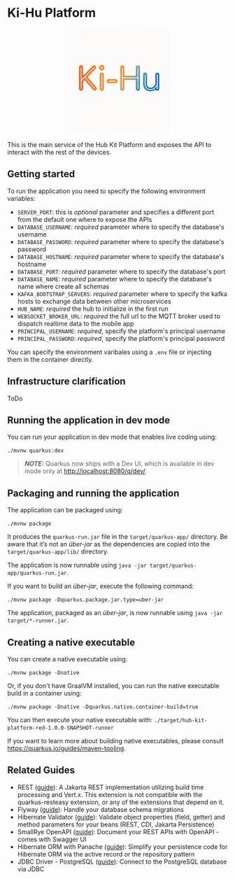 # Ki-Hu Platform

<p align="center">
    <img src="./img/Ki-Hu_logo.png" alt="Ki-Hu Logo" width="240" height="240">
</p>

This is the main service of the Hub Kit Platform and exposes the API to interact with the rest of the devices.

## Getting started

To run the application you need to specify the following environment variables:
* `SERVER_PORT`: this is *optional* parameter and specifies a different port from the default one where to expose the APIs
* `DATABASE_USERNAME`: *required* parameter where to specify the database's username
* `DATABASE_PASSWORD`:  *required* parameter where to specify the database's password
* `DATABASE_HOSTNAME`:  *required* parameter where to specify the database's hostname
* `DATABASE_PORT`:  *required* parameter where to specify the database's port
* `DATABASE_NAME`:  *required* parameter where to specify the database's name where create all schemas
* `KAFKA_BOOTSTRAP_SERVERS`:  *required* parameter where to specify the kafka hosts to exchange data between other microservices
* `HUB_NAME`: *required* the hub to initialize in the first run
* `WEBSOCKET_BROKER_URL`: *required* the full url to the MQTT broker used to dispatch realtime data to the mobile app
* `PRINCIPAL_USERNAME`: *required*, specify the platform's principal username
* `PRINCIPAL_PASSWORD`: *required*, specify the platform's principal password

You can specify the environment varibales using a `.env` file or injecting them in the container directly.

## Infrastructure clarification

ToDo

## Running the application in dev mode

You can run your application in dev mode that enables live coding using:

```shell script
./mvnw quarkus:dev
```

> **_NOTE:_**  Quarkus now ships with a Dev UI, which is available in dev mode only at <http://localhost:8080/q/dev/>.

## Packaging and running the application

The application can be packaged using:

```shell script
./mvnw package
```

It produces the `quarkus-run.jar` file in the `target/quarkus-app/` directory.
Be aware that it’s not an _über-jar_ as the dependencies are copied into the `target/quarkus-app/lib/` directory.

The application is now runnable using `java -jar target/quarkus-app/quarkus-run.jar`.

If you want to build an _über-jar_, execute the following command:

```shell script
./mvnw package -Dquarkus.package.jar.type=uber-jar
```

The application, packaged as an _über-jar_, is now runnable using `java -jar target/*-runner.jar`.

## Creating a native executable

You can create a native executable using:

```shell script
./mvnw package -Dnative
```

Or, if you don't have GraalVM installed, you can run the native executable build in a container using:

```shell script
./mvnw package -Dnative -Dquarkus.native.container-build=true
```

You can then execute your native executable with: `./target/hub-kit-platform-red-1.0.0-SNAPSHOT-runner`

If you want to learn more about building native executables, please consult <https://quarkus.io/guides/maven-tooling>.

## Related Guides

- REST ([guide](https://quarkus.io/guides/rest)): A Jakarta REST implementation utilizing build time processing and Vert.x. This extension is not compatible with the quarkus-resteasy extension, or any of the extensions that depend on it.
- Flyway ([guide](https://quarkus.io/guides/flyway)): Handle your database schema migrations
- Hibernate Validator ([guide](https://quarkus.io/guides/validation)): Validate object properties (field, getter) and method parameters for your beans (REST, CDI, Jakarta Persistence)
- SmallRye OpenAPI ([guide](https://quarkus.io/guides/openapi-swaggerui)): Document your REST APIs with OpenAPI - comes with Swagger UI
- Hibernate ORM with Panache ([guide](https://quarkus.io/guides/hibernate-orm-panache)): Simplify your persistence code for Hibernate ORM via the active record or the repository pattern
- JDBC Driver - PostgreSQL ([guide](https://quarkus.io/guides/datasource)): Connect to the PostgreSQL database via JDBC

